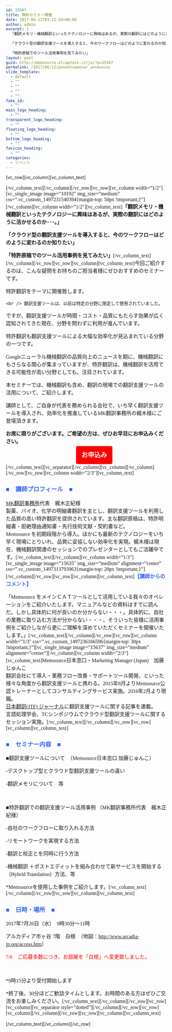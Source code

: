 ```yaml
---
id: 15567
title: 無料セミナー開催
date: 2017-06-12T03:13:54+00:00
author: admin
excerpt: |
  「翻訳メモリ・機械翻訳といったテクノロジーに興味はあるが、実際の翻訳にはどのように活かせるのか･･･。」
  
  「クラウド型の翻訳支援ツールを導入すると、今のワークフローはどのように変わるのか知りたい」
  
  「特許原稿でのツール活用事例を見てみたい」
layout: post
guid: http://memsource.elcaptain.cz/ja/?p=15567
permalink: /2017/06/12/patentseminar_announce/
slide_template:
  - default
  - ""
  - ""
  - ""
  - ""
fake_id:
  - ""
main_logo_heading:
  - ""
transparent_logo_heading:
  - ""
floating_logo_heading:
  - ""
bottom_logo_heading:
  - ""
favicon_heading:
  - ""
categories:
  - イベント
---
```

\[vc\_row\]\[vc\_column\][vc\_column\_text]

<div style="font-family: 'メイリオ', Meiryo, 'ヒラギノ角ゴ Pro W3'; font-size: medium;">
  <p>
    [/vc_column_text][/vc_column][/vc_row][vc_row][vc_column width=&#8221;1/2&#8243;][vc_single_image image=&#8221;10192&#8243; img_size=&#8221;medium&#8221; css=&#8221;.vc_custom_1497231540394{margin-top: 50px !important;}&#8221;][/vc_column][vc_column width=&#8221;1/2&#8243;][vc_column_text]<strong>「翻訳メモリ・機械翻訳といったテクノロジーに興味はあるが、実際の翻訳にはどのように活かせるのか･･･。」</strong>
  </p>
  
  <p>
    <strong>「クラウド型の翻訳支援ツールを導入すると、今のワークフローはどのように変わるのか知りたい」</strong>
  </p>
  
  <p>
    <strong>「特許原稿でのツール活用事例を見てみたい」</strong>[/vc_column_text][/vc_column][/vc_row][vc_row][vc_column][vc_column_text]今回ご紹介するのは、こんな疑問をお持ちのご担当者様にぜひおすすめのセミナーです。
  </p>
  
  <p>
    特許翻訳をテーマに開催致します。
  </p>
  
  <p>
    <!--more-->
    
    <br /> 翻訳支援ツールは、以前は特定の分野に限定して使用されていました。
  </p>
  
  <p>
    ですが、翻訳支援ツールが時間・コスト・品質にもたらす効果が広く認知されてきた現在、分野を問わずに利用が進んでいます。
  </p>
  
  <p>
    特許翻訳も翻訳支援ツールによる大幅な効率化が見込まれている分野の一つです。
  </p>
  
  <p>
    Googleニューラル機械翻訳の品質向上のニュースを期に、機械翻訳にもさらなる関心が集まっていますが、特許翻訳は、機械翻訳を活用できる可能性が高い分野としても、注目されています。
  </p>
  
  <p>
    本セミナーでは、機械翻訳も含め、翻訳の現場での翻訳支援ツールの活用について、ご紹介します。
  </p>
  
  <p>
    講師として、ご自身が代表を務められる会社で、いち早く翻訳支援ツールを導入され、効率化を推進しているMK翻訳事務所の梶木様にご登壇頂きます。
  </p>
  
  <p>
    <strong>お席に限りがございます。ご希望の方は、ぜひお早目にお申込みください。</strong>
  </p>
  
  <p style="text-align: center;">
    <span style="font-size: 20px;"><strong><a style="text-decoration: none; color: white; border: 12px solid red; border-radius: 5px; margin-left: 50px; padding: 5px; font-size: 20px; background-color: red;" href="http://www.memsource.com/ja/patentseminar_application/">お申込み</a></strong></span>
  </p>
  
  <p>
    [/vc_column_text][vc_separator][/vc_column][vc_column][/vc_column][/vc_row][vc_row][vc_column width=&#8221;2/3&#8243;][vc_column_text]
  </p>
  
  <h3>
    <span style="color: #3366ff;">■　講師プロフィール　■</span>
  </h3>
  
  <p>
    <a href="https://www.mktrans.biz/">MK翻訳事務所</a>代表　梶木正紀様<br /> 製薬、バイオ、化学の明細書翻訳を主とし、翻訳支援ツールを利用した品質の高い特許翻訳を提供されています。主な翻訳原稿は、特許明細書・拒絶理由通知書・先行技術文献・契約書など。<br /> Memsource を初期段階から導入。ほかにも最新のテクノロジーをいち早く現場にとりいれ、品質に妥協しない効率化を実現。梶木様は現在、機械翻訳関連のセッションでのプレゼンターとしてもご活躍中です。[/vc_column_text][/vc_column][vc_column width=&#8221;1/3&#8243;][vc_single_image image=&#8221;15635&#8243; img_size=&#8221;medium&#8221; alignment=&#8221;center&#8221; css=&#8221;.vc_custom_1497313793963{margin-top: 20px !important;}&#8221;][/vc_column][/vc_row][vc_row][vc_column][vc_column_text]<span style="color: #3366ff;"><strong>【講師からのコメント】</strong></span>
  </p>
  
  <p>
    「Memsource をメインＣＡＴツールとして活用している我々のオペレーションをご紹介いたします。マニュアルなどの資料はすでに読んだ。しかし具体的に何が良いのか分からない・・・。具体的に、自社の業務に取り込む方法が分からない・・・、そういった皆様に活用事例をご紹介しながら更にご理解を深めていただくセミナーを開催いたします。」[/vc_column_text][/vc_column][/vc_row][vc_row][vc_column width=&#8221;1/3&#8243; css=&#8221;.vc_custom_1497236166596{margin-top: 30px !important;}&#8221;][vc_single_image image=&#8221;15637&#8243; img_size=&#8221;medium&#8221; alignment=&#8221;center&#8221;][/vc_column][vc_column width=&#8221;2/3&#8243;][vc_column_text]Memsource日本窓口・Marketing Manager (Japan)　加藤じゅんこ<br /> 翻訳会社にて導入・業務フロー改善・サポートツール開発、といった様々な角度から翻訳支援ツールと携わる。2015年8月よりMemsource公認トレーナーとしてコンサルティングサービス実施。2016年2月より現職。<br /> <a href="http://journal.jtf.jp/">日本翻訳(JTF) ジャーナル</a>に翻訳支援ツールに関する記事を連載。<br /> 言語処理学会、TCシンポジウムでクラウド型翻訳支援ツールに関するセッション実施。[/vc_column_text][/vc_column][/vc_row][vc_row][vc_column][vc_column_text]
  </p>
  
  <h3>
    <span style="color: #3366ff;">■　セミナー内容　■</span>
  </h3>
  
  <p>
    ■翻訳支援ツールについて　（Memsource日本窓口 加藤じゅんこ）
  </p>
  
  <p>
    -デスクトップ型とクラウド型翻訳支援ツールの違い
  </p>
  
  <p>
    -翻訳メモリについて　等
  </p>
  
  <p>
    &nbsp;
  </p>
  
  <p>
    ■特許翻訳での翻訳支援ツール活用事例 （MK翻訳事務所代表　梶木正紀様）
  </p>
  
  <p>
    -自社のワークフローに取り入れる方法
  </p>
  
  <p>
    -リモートワークを実現する方法
  </p>
  
  <p>
    -翻訳と校正とを同時に行う方法
  </p>
  
  <p>
    -機械翻訳 ＋ポストエディットを組み合わせて新サービスを開始する（Hybrid Translation）方法、等
  </p>
  
  <p>
    *Memsourceを使用した事例をご紹介します。[/vc_column_text][/vc_column][/vc_row][vc_row][vc_column][vc_column_text]
  </p>
  
  <h3>
    <span style="color: #3366ff;">■　日時・場所　■</span>
  </h3>
  
  <p>
    2017年7月26日（水）　9時30分〜11時
  </p>
  
  <p>
    アルカディア市ヶ谷 7階　白根　（地図：<a href="http://www.arcadia-jp.org/access.htm">http://www.arcadia-jp.org/access.htm</a>）
  </p>
  
  <p>
    <span style="color: #ff0000;">7/6　ご応募多数につき、お部屋を「白根」へ変更致しました。</span>
  </p>
  
  <p>
    &nbsp;
  </p>
  
  <p>
    *9時15分より受付開始します
  </p>
  
  <p>
    *終了後、30分ほどご歓談タイムとします。お時間のある方はぜひご交流をお楽しみください。[/vc_column_text][/vc_column][/vc_row][vc_row][vc_column][vc_separator style=&#8221;dotted&#8221;][/vc_column][/vc_row][vc_row][vc_column][/vc_column][/vc_row][vc_row][vc_column][vc_column_text]
  </p>
</div>

\[/vc\_column\_text\]\[/vc\_column\][/vc\_row]